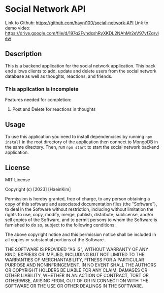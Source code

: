 # Social Network API
Link to Github: https://github.com/hayni100/social-network-API
Link to demo video: https://drive.google.com/file/d/197q2FyhdxshRyXKDL2NAhMr2eV97vfZq/view


## Description

This is a backend application for the social network application. This back end allows clients to add, update and delete users from the social network database as well as thoughts, reactions, and friends. 

### This application is incomplete 

Features needed for completion:
1. Post and Delete for reactions in thoughts

## Usage

To use this application you need to install dependencises by running ```npm install``` in the root directory of the application then connect to MongoDB in the same directory. Then, run ```npm start``` to start the social network backend application. 

## License

MIT License

Copyright (c) [2023] [HaeinKim]

Permission is hereby granted, free of charge, to any person obtaining a copy of this software and associated documentation files (the "Software"), to deal in the Software without restriction, including without limitation the rights to use, copy, modify, merge, publish, distribute, sublicense, and/or sell copies of the Software, and to permit persons to whom the Software is furnished to do so, subject to the following conditions:

The above copyright notice and this permission notice shall be included in all copies or substantial portions of the Software.

THE SOFTWARE IS PROVIDED "AS IS", WITHOUT WARRANTY OF ANY KIND, EXPRESS OR IMPLIED, INCLUDING BUT NOT LIMITED TO THE WARRANTIES OF MERCHANTABILITY, FITNESS FOR A PARTICULAR PURPOSE AND NONINFRINGEMENT. IN NO EVENT SHALL THE AUTHORS OR COPYRIGHT HOLDERS BE LIABLE FOR ANY CLAIM, DAMAGES OR OTHER LIABILITY, WHETHER IN AN ACTION OF CONTRACT, TORT OR OTHERWISE, ARISING FROM, OUT OF OR IN CONNECTION WITH THE SOFTWARE OR THE USE OR OTHER DEALINGS IN THE SOFTWARE.
